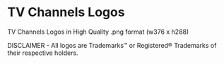 # TV Channels Logos
TV Channels Logos in High Quality .png format (w376 x h288)


DISCLAIMER - All logos are Trademarks™ or Registered® Trademarks of their respective holders.
